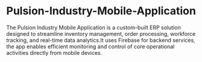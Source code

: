 # Pulsion-Industry-Mobile-Application
The Pulsion Industry Mobile Application is a custom-built ERP solution designed to streamline inventory management, order processing, workforce tracking, and real-time data analytics.It uses Firebase for backend services, the app enables efficient monitoring and control of core operational activities directly from mobile devices.
